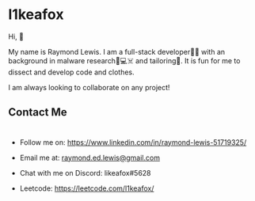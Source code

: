 # l1keafox

Hi, 👋

My name is Raymond Lewis. I am a full-stack developer👨‍💻 with an background in malware research👾💻☠️ and tailoring🧵. It is fun for me to dissect and develop code and clothes.

I am always looking to collaborate on any project! 

## Contact Me
#

- Follow me on: https://www.linkedin.com/in/raymond-lewis-51719325/

- Email me at: raymond.ed.lewis@gmail.com

- Chat with me on Discord: likeafox#5628

- Leetcode: https://leetcode.com/l1keafox/

